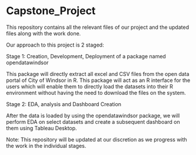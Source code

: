 # Capstone_Project

This repository contains all the relevant files of our project and the updated files along with the work done.

Our approach to this project is 2 staged:

Stage 1: Creation, Development, Deployment of a package named opendatawindsor

This package will directly extract all excel and CSV files from the open data portal of City of Windsor in R. This package will act as an R interface for the users which will enable them to directly load the datasets into their R environment without having the need to download the files on the system.

Stage 2: EDA, analysis and Dashboard Creation

After the data is loaded by using the opendatawindsor package, we will perform EDA on select datasets and create a subsequent dashboard on them using Tableau Desktop.

Note: This repository will be updated at our discretion as we progress with the work in the individual stages.
